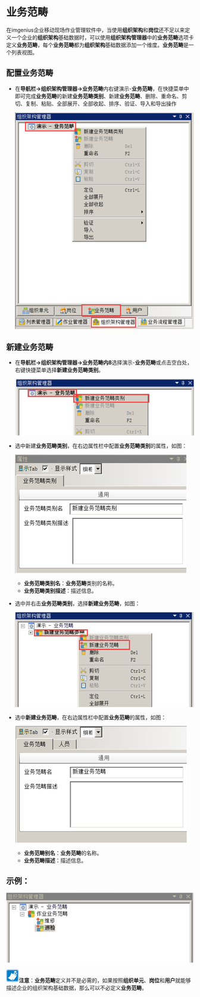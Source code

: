 # 业务范畴

在imgenius企业移动现场作业管理软件中，当使用**组织架构**和**岗位**还不足以来定义一个企业的**组织架构**基础数据时，可以使用**组织架构管理器**中的**业务范畴**选项卡定义**业务范畴**，每个**业务范畴**都为**组织架构**基础数据添加一个维度。**业务范畴**是一个列表视图。

## 配置业务范畴

* 在**导航栏→组织架构管理器→业务范畴**内右键演示-**业务范畴**，在快捷菜单中即可完成**业务范畴**的新建**业务范畴类别**、新建**业务范畴**、删除、重命名、剪切、复制、粘贴、全部展开、全部收起、排序、验证、导入和导出操作

  ![1](./images/业务范畴1.png)

## 新建业务范畴

* 在**导航栏→组织架构管理器→业务范畴内8**选择演示-**业务范畴**或点击空白处，右键快捷菜单选择**新建业务范畴类别**。

  ![1](./images/业务范畴2.png)

* 选中新建**业务范畴类别**，在右边属性栏中配置**业务范畴类别**的属性，如图：

  ![1](./images/业务范畴3.png)

  * **业务范畴类别名**：**业务范畴**类别的名称。
  * **业务范畴类别描述**：描述信息。

* 选中并右击**业务范畴类别**，选择**新建业务范畴**，如图：

  ![1](./images/业务范畴4.png)

* 选中**新建业务范畴**，在右边属性栏中配置**业务范畴**的属性，如图：

  ![1](./images/业务范畴5.png)

  * **业务范畴别名**：**业务范畴**的名称。
  * **业务范畴描述**：描述信息。

## **示例**：

![1](./images/业务范畴6.png)

![1](./images/注意.png)**注意**：**业务范畴**定义并不是必需的，如果按照**组织单元**、**岗位**和**用户**就能够描述企业的组织架构基础数据，那么可以不必定义**业务范畴**。
